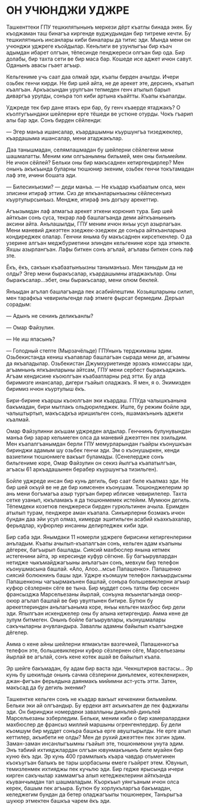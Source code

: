# ОН УЧЮНДЖИ УДЖРЕ

Ташкенттеки ГПУ тешкилятынынъ меркези дёрт къатлы бинада экен.
Бу къоджаман таш бинагъа киргенде вуджудымдан бир титреме кечти.
Бу тешкилятнынъ инсанлары киби биналары да титис эди.
Мында мени он учюнджи уджреге къойдылар.
Кенълиги ве узунлыгъы бир къач адымдан ибарет олгъан, тёпесинде пенджереси олгъан бир ода.
Бир долабы, бир тахта сети ве бир маса бар.
Кошеде исе аджет ичюн савут.
Оданынъ авасы гъает агъыр.

Кельгениме учь саат даа олмай эди, къапы бирден ачылды.
Ичери озьбек генчи кирди.
Не бир шей айта, не де арекет эте, дерсинъ, къатып къалгъан.
Аркъасындан урулгъан тепмеден генч атылып барып диваргъа урулды, сонъра топ киби артына къайтты.
Къапы къапалды.

Уджреде тек бир дане ятакъ ери бар, бу генч къаерде ятаджакъ?
О къолтугъындаки шейлерни ерге тёшеди ве устюне отурды.
Чокъ гъарип алы бар эди.
Сонъ бирден сёйленди:

— Эгер манъа ишансалар, къардашымны къуршунгъа тизеджеклер, къардашыма ишансалар, мени атаджакълар.

Даа танышмадан, селямлашмадан бу шейлерни сёйлегени мени шашмалатты.
Меним ким олгъанымны бильмей, мен оны бильмейим.
Не ичюн сёйлей?
Бельки оны бир макъсаднен кетиргендирлер?
Мен онынъ акъкъында буларны тюшюнир экеним, озьбек генчи токътамадан лаф эте, ичини бошата эди.

— Билесинъизми? — деди манъа. — Не къадар къабаатым олса, мен зписини итираф эттим.
Сиз де япкъанларынъызны сёйлесенъиз къуртулырсынъыз.
Мендже, итираф энъ догъру арекеттир.

Агъызымдан лаф алмагъа арекет эткени корюнип тура.
Бир шей айткъан сонъ суса, текрар лаф башлагъанда деми айткъанынынъ аксини айта.
Анълашылды, ГПУ меним ичюн янъы усул азырлагъан.
Мени маневий джеэттен эзеджек-эзеджек де сонъра айткъанларына кондиреджек олалар.
Генчни яныма бу макъсаднен кирсеткенлер.
О да узерине алгъан меджбуриетини элинден кельгенине коре эда этмекте.
Яхшы азырлангъан.
Лафы биткен сонъ агълай, агълавы биткен сонъ лаф зте.

Ёкъ, ёкъ, сакъын къабаатынъызны таныманъыз.
Мен таныдым да не олды?
Эгер мени быракъсалар, къардашымны атаджакълар.
Оны быракъсалар...эбет, оны быракъсалар, мени олюм беклей.

Янъыдан агълап башлагъанда пек асабийлештим.
Козьяшларыны силип, мен тарафкъа чевирильгенде лаф этмеге фырсат бермедим.
Деръал сорадым:

— Адынъ не сенинъ деликъанлы?

— Омар Файзулин.

— Не иш япасынъ?

— Голодный степте (Мырзачёльде) ГПУнынъ терджиманы эдим.
Озьбекистанда кениш къапавлар башлагъан сырада мени де, агъамны да якъаладылар.
Озьбекистан Джумхуриетинде эрзакъ комиссары зди, агъамнынъ япкъанларыны айтсам, ГПУ мени сербест быракъаджакъ.
Агъам кендисине къоюлгъан къабаатларны ред этти.
Бу алда биримизге инансалар, дигери гъайып оладжакъ.
Я мен, я о.
Экимизден биримиз нчюн къуртулыш ёкъ.

Бири-бирине къаршы къоюлгъан эки къардаш.
ГПУда чалышкъанына бакъмадан, бири мытлакъ ольдюриледжек.
Иште, бу режим бойле эди, чалыштыртып, макъсадкъа иришильген сонъ, яшамакънынъ аджети къалмай.

Омар Файзулинни акъшам уджреден алдылар.
Генчнинъ булунувындан манъа бир зарар кельмеген олса да маневий джеэттен пек эзильдим.
Мен къапалгъанымдан берли ГПУ мемурларындан гъайры къонушкъан биринджи адамым шу озьбек генчи эди.
Эм о къонушыркен, кенди вазиетини тюшюнмеге вакъыт буламады.
(Сенелердже сонъ бильгениме коре, Омар Файзулин он секиз йылгъа къапатылгъан, агъасы 61 аркъадашынен берабер къуршунгъа тизильген).

Бойле уджреде инсан бир кунь дегиль, бир саат биле къалмаз эди.
Не бир шей окъуй ве не де бир кимсенен къонушам.
Тюшюнджелерим эр ань мени богъмагъа азыр тургъан бирер иблиске чевирилелер.
Тахта сетке узанып, юкъламакъ я да тюшюнмемек истейим.
Мумкюн дегиль.
Тёпемдеки козетюв пенджереси бирден гурюльтинен ачыла.
Еримден атылып турам, пенджере аман къапала.
Синъирлерни бозмакъ ичюн бундан даа эйи усул олмаз, кимерде эшитильген асабий къахкъахалар, ферьядлар, куфюрлер инсанны делиртеджек киби эди.

Бир саба эди.
Янымдаки 11 номерли уджреге бирисини кетиргенлерини анъладым.
Къапы ачылып-къапалгъан сонъ, кельген адам къапыны дёгерек, багъырып башлады.
Сиясий махбюслер янына кетмек истегенини айта, эр кересинде куфур сёгюне.
Бу багъырувлардан нетидже чыкъмайджагъыны анълагъан сонъ, мевхум бир телефон къонушмасына башлай.
«Ало, Алоо...мсье Папашенко».
Папашенко сиясий болюкнинъ башы эди.
Уджре къомшум телефон лакъырдысыны Папашенконы чагъырмакънен башлай, сонъра большевиклерни агъыр куфюр сёзлернен сёге ве тына.
Бир муддет сонъ татлы бир сеснен франсызджа Марсельезаны йырлай, сонъуна якъынлагъанда окюр-окюр агълап башлай ве бир увултынен битире.
Бутюн бу арекетлеринден анълагъаныма коре, янъы кельген махбюс бир дели эди.
Япылгъан искенджелер оны бу алына кетиргендир.
Амма кене де зулум битмеген.
Онынъ бойле багъырувлары, къонушмалары сакъчыларны ачувландыра.
Заваллы адамны байылып къалгъандже дёгелер.

Амма о кене айны шейлерни япмакътан вазгечмей, Папашенкогъа телефон эте, большевиклерни куфюр сёзлернен сёге, Марсельезаны йырлай ве агълай, сонъ кене котек ашай ве байылып къала.

Эр шейге бакъмадан, бу адам бир васта эди.
Чекнштирюв вастасы...
Эр кунь бу шекильде онынъ сачма сёзлерини динълемек, котеклениркен, джан-фигъан ферьядына даянмакъ мийимни аст-усть этти.
Затен, макъсад да бу дегиль экенми?

Ташкентке кельген сонъ не къадар вакъыт кечкенини бильмейим.
Бельки эки ай олгъандыр.
Бу ердеки аят акъикъатен де пек фаджиалы эди.
Он биринджи номердеки заваллыны динълей-динълей Марсельезаны эзберледим.
Бельки, меним киби о бир камералардаки махбюслер де франсыз миллий маршыны огренгенлердир.
Бу дели къомшум бир муддет сонъра башкъа ерге авуштырылды.
Не ерге алып кеттилер, акъибети не олды?
Мен де рухий джеэттен пек эзгин эдим.
Заман-заман инсанлыгъымны гъайып эте, тюшюнмекни унута эдим.
Энъ табиий ихтияджлардан олгъан ювунмакънынъ биле муайен бир куню ёкъ эди.
Эр кунь 400 граммлыкъ къара чавдар отьмегинен къокъугъан балыкъ ве тары шорбасыны емеге гъайрет этем.
Ювунып, темизленмек ихтияджы пек кучьлю эди.
Бир гедже ярысында ичери кирген сакъчылар хаммамгъа алып кетеджеклерини айткъанда къуванчымдан тап шашмаладым.
Къоркъып уянгъаным ичюн олса керек, башым пек агъыра.
Бутюн бу хорлукъларгъа бакъмадан, келеджегим бундан да бетер оладжагъыпы тюшюнерек, Танърыгъа шукюр этмектен башкъа чарем ёкъ эди.
